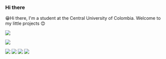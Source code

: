 ### Hi there
😁Hi there, I'm a student at the Central University of Colombia.
Welcome to my little projects 😊

![](https://media.giphy.com/media/fHgKZHDH1BHzi/giphy.gif)

![](https://komarev.com/ghpvc/?username=Jonakls&color=brightgreen)

![](https://github-profile-summary-cards.vercel.app/api/cards/profile-details?username=Jonakls&theme=github_dark)
![](https://github-profile-summary-cards.vercel.app/api/cards/stats?username=Jonakls&theme=github_dark)
![](https://github-profile-summary-cards.vercel.app/api/cards/productive-time?username=Jonakls&theme=github_dark)
![](https://github-profile-summary-cards.vercel.app/api/cards/repos-per-language?username=vn7n24fzkq&theme=github_dark) 

